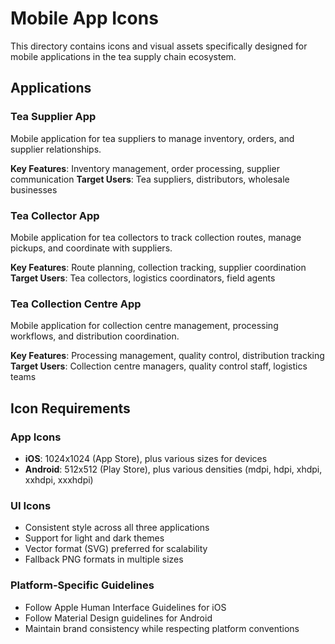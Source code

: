 # Mobile App Icons

This directory contains icons and visual assets specifically designed for mobile applications in the tea supply chain ecosystem.

## Applications

### Tea Supplier App
Mobile application for tea suppliers to manage inventory, orders, and supplier relationships.

**Key Features**: Inventory management, order processing, supplier communication
**Target Users**: Tea suppliers, distributors, wholesale businesses

### Tea Collector App  
Mobile application for tea collectors to track collection routes, manage pickups, and coordinate with suppliers.

**Key Features**: Route planning, collection tracking, supplier coordination
**Target Users**: Tea collectors, logistics coordinators, field agents

### Tea Collection Centre App
Mobile application for collection centre management, processing workflows, and distribution coordination.

**Key Features**: Processing management, quality control, distribution tracking
**Target Users**: Collection centre managers, quality control staff, logistics teams

## Icon Requirements

### App Icons
- **iOS**: 1024x1024 (App Store), plus various sizes for devices
- **Android**: 512x512 (Play Store), plus various densities (mdpi, hdpi, xhdpi, xxhdpi, xxxhdpi)

### UI Icons
- Consistent style across all three applications
- Support for light and dark themes
- Vector format (SVG) preferred for scalability
- Fallback PNG formats in multiple sizes

### Platform-Specific Guidelines
- Follow Apple Human Interface Guidelines for iOS
- Follow Material Design guidelines for Android
- Maintain brand consistency while respecting platform conventions